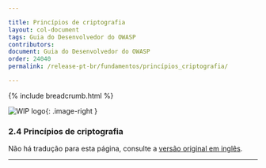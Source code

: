 ```yaml
---

title: Princípios de criptografia
layout: col-document
tags: Guia do Desenvolvedor do OWASP
contributors:
document: Guia do Desenvolvedor do OWASP
order: 24040
permalink: /release-pt-br/fundamentos/princípios_criptografia/

---
```


{% include breadcrumb.html %}

<style type="text/css">
.image-right {
  height: 180px;
  display: block;
  margin-left: auto;
  margin-right: auto;
  float: right;
}
</style>

![WIP logo](../../../assets/images/dg_wip.png "Trabalho em andamento"){: .image-right }

### 2.4 Princípios de criptografia

Não há tradução para esta página, consulte a [versão original em inglês][release0404].

----

[release0404]: https://github.com/OWASP/www-project-developer-guide/blob/main/draft/04-foundations/04-crypto-principles.md
